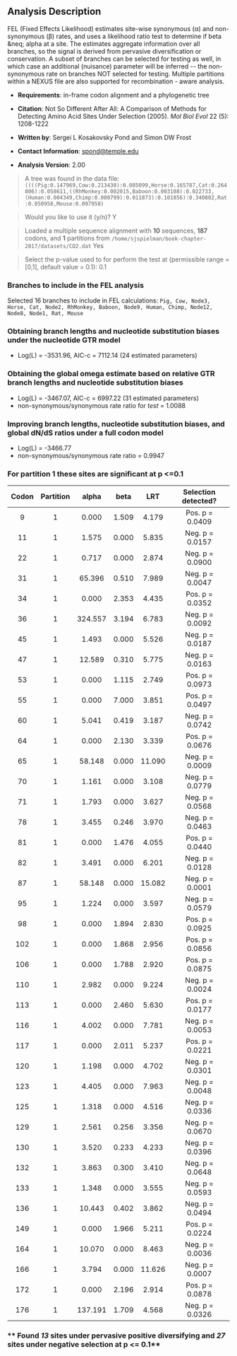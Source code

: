 
Analysis Description
--------------------
FEL (Fixed Effects Likelihood) estimates site-wise synonymous (&alpha;)
and non-synonymous (&beta;) rates, and uses a likelihood ratio test to
determine if beta &neq; alpha at a site. The estimates aggregate
information over all branches, so the signal is derived from pervasive
diversification or conservation. A subset of branches can be selected
for testing as well, in which case an additional (nuisance) parameter
will be inferred -- the non-synonymous rate on branches NOT selected for
testing. Multiple partitions within a NEXUS file are also supported for
recombination - aware analysis. 

- __Requirements__: in-frame codon alignment and a phylogenetic tree

- __Citation__: Not So Different After All: A Comparison of Methods for Detecting Amino
Acid Sites Under Selection (2005). _Mol Biol Evol_ 22 (5): 1208-1222

- __Written by__: Sergei L Kosakovsky Pond and Simon DW Frost

- __Contact Information__: spond@temple.edu

- __Analysis Version__: 2.00



>A tree was found in the data file: `((((Pig:0.147969,Cow:0.213430):0.085099,Horse:0.165787,Cat:0.264806):0.058611,((RhMonkey:0.002015,Baboon:0.003108):0.022733,(Human:0.004349,Chimp:0.000799):0.011873):0.101856):0.340802,Rat:0.050958,Mouse:0.097950)`

>Would you like to use it (y/n)? Y


>Loaded a multiple sequence alignment with **10** sequences, **187** codons, and **1** partitions from `/home/sjspielman/book-chapter-2017/datasets/CD2.dat`
Yes

>Select the p-value used to for perform the test at (permissible range = [0,1], default value = 0.1): 0.1


### Branches to include in the FEL analysis
Selected 16 branches to include in FEL calculations: `Pig, Cow, Node3, Horse, Cat, Node2, RhMonkey, Baboon, Node9, Human, Chimp, Node12, Node8, Node1, Rat, Mouse`


### Obtaining branch lengths and nucleotide substitution biases under the nucleotide GTR model
* Log(L) = -3531.96, AIC-c =  7112.14 (24 estimated parameters)

### Obtaining the global omega estimate based on relative GTR branch lengths and nucleotide substitution biases
* Log(L) = -3467.07, AIC-c =  6997.22 (31 estimated parameters)
* non-synonymous/synonymous rate ratio for *test* =   1.0088

### Improving branch lengths, nucleotide substitution biases, and global dN/dS ratios under a full codon model
* Log(L) = -3466.77
* non-synonymous/synonymous rate ratio =   0.9947

### For partition 1 these sites are significant at p <=0.1

|     Codon      |   Partition    |     alpha      |      beta      |      LRT       |Selection detected?|
|:--------------:|:--------------:|:--------------:|:--------------:|:--------------:|:-----------------:|
|       9        |       1        |        0.000   |        1.509   |        4.179   |  Pos. p = 0.0409  |
|       11       |       1        |        1.575   |        0.000   |        5.835   |  Neg. p = 0.0157  |
|       22       |       1        |        0.717   |        0.000   |        2.874   |  Neg. p = 0.0900  |
|       31       |       1        |       65.396   |        0.510   |        7.989   |  Neg. p = 0.0047  |
|       34       |       1        |        0.000   |        2.353   |        4.435   |  Pos. p = 0.0352  |
|       36       |       1        |      324.557   |        3.194   |        6.783   |  Neg. p = 0.0092  |
|       45       |       1        |        1.493   |        0.000   |        5.526   |  Neg. p = 0.0187  |
|       47       |       1        |       12.589   |        0.310   |        5.775   |  Neg. p = 0.0163  |
|       53       |       1        |        0.000   |        1.115   |        2.749   |  Pos. p = 0.0973  |
|       55       |       1        |        0.000   |        7.000   |        3.851   |  Pos. p = 0.0497  |
|       60       |       1        |        5.041   |        0.419   |        3.187   |  Neg. p = 0.0742  |
|       64       |       1        |        0.000   |        2.130   |        3.339   |  Pos. p = 0.0676  |
|       65       |       1        |       58.148   |        0.000   |       11.090   |  Neg. p = 0.0009  |
|       70       |       1        |        1.161   |        0.000   |        3.108   |  Neg. p = 0.0779  |
|       71       |       1        |        1.793   |        0.000   |        3.627   |  Neg. p = 0.0568  |
|       78       |       1        |        3.455   |        0.246   |        3.970   |  Neg. p = 0.0463  |
|       81       |       1        |        0.000   |        1.476   |        4.055   |  Pos. p = 0.0440  |
|       82       |       1        |        3.491   |        0.000   |        6.201   |  Neg. p = 0.0128  |
|       87       |       1        |       58.148   |        0.000   |       15.082   |  Neg. p = 0.0001  |
|       95       |       1        |        1.224   |        0.000   |        3.597   |  Neg. p = 0.0579  |
|       98       |       1        |        0.000   |        1.894   |        2.830   |  Pos. p = 0.0925  |
|      102       |       1        |        0.000   |        1.868   |        2.956   |  Pos. p = 0.0856  |
|      106       |       1        |        0.000   |        1.788   |        2.920   |  Pos. p = 0.0875  |
|      110       |       1        |        2.982   |        0.000   |        9.224   |  Neg. p = 0.0024  |
|      113       |       1        |        0.000   |        2.460   |        5.630   |  Pos. p = 0.0177  |
|      116       |       1        |        4.002   |        0.000   |        7.781   |  Neg. p = 0.0053  |
|      117       |       1        |        0.000   |        2.011   |        5.237   |  Pos. p = 0.0221  |
|      120       |       1        |        1.198   |        0.000   |        4.702   |  Neg. p = 0.0301  |
|      123       |       1        |        4.405   |        0.000   |        7.963   |  Neg. p = 0.0048  |
|      125       |       1        |        1.318   |        0.000   |        4.516   |  Neg. p = 0.0336  |
|      129       |       1        |        2.561   |        0.256   |        3.356   |  Neg. p = 0.0670  |
|      130       |       1        |        3.520   |        0.233   |        4.233   |  Neg. p = 0.0396  |
|      132       |       1        |        3.863   |        0.300   |        3.410   |  Neg. p = 0.0648  |
|      133       |       1        |        1.348   |        0.000   |        3.555   |  Neg. p = 0.0593  |
|      136       |       1        |       10.443   |        0.402   |        3.862   |  Neg. p = 0.0494  |
|      149       |       1        |        0.000   |        1.966   |        5.211   |  Pos. p = 0.0224  |
|      164       |       1        |       10.070   |        0.000   |        8.463   |  Neg. p = 0.0036  |
|      166       |       1        |        3.794   |        0.000   |       11.626   |  Neg. p = 0.0007  |
|      172       |       1        |        0.000   |        2.196   |        2.914   |  Pos. p = 0.0878  |
|      176       |       1        |      137.191   |        1.709   |        4.568   |  Neg. p = 0.0326  |

### ** Found _13_ sites under pervasive positive diversifying and _27_ sites under negative selection at p <= 0.1**
